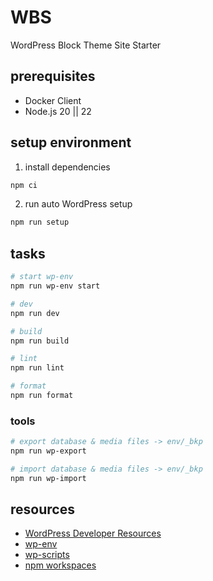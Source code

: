 # WBS

WordPress Block Theme Site Starter

## prerequisites

- Docker Client
- Node.js 20 || 22

## setup environment

1. install dependencies

```sh
npm ci
```

<!--
2. Add ACF Pro key to `username` key in [auth.json](https://www.advancedcustomfields.com/resources/installing-acf-pro-with-composer/)

> If you want to customize wp-env configuration, add settings to `.wp-env.override.json` in advance (e.g. [change port numbers](https://github.com/WordPress/gutenberg/tree/HEAD/packages/env#custom-port-numbers), [etc](https://github.com/WordPress/gutenberg/tree/HEAD/packages/env#examples))
-->

2. run auto WordPress setup

```sh
npm run setup
```

## tasks

```sh
# start wp-env
npm run wp-env start

# dev
npm run dev

# build
npm run build

# lint
npm run lint

# format
npm run format
```

### tools

```sh
# export database & media files -> env/_bkp
npm run wp-export

# import database & media files -> env/_bkp
npm run wp-import
```

## resources

- [WordPress Developer Resources](https://developer.wordpress.org/)
- [wp-env](https://github.com/WordPress/gutenberg/tree/HEAD/packages/env#readme)
- [wp-scripts](https://developer.wordpress.org/block-editor/reference-guides/packages/packages-scripts/)
- [npm workspaces](https://docs.npmjs.com/cli/v10/using-npm/workspaces)
